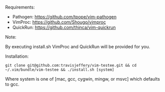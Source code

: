 Requirements:

- Pathogen: https://github.com/tpope/vim-pathogen
- VimProc: https://github.com/Shougo/vimproc
- QuickRun: https://github.com/thinca/vim-quickrun

Note:

By executing install.sh VimProc and QuickRun will be provided for you.

Installation: 

`git clone git@github.com:travisjeffery/vim-testee.git && cd ~/.vim/bundle/vim-testee && ./install.sh [system]`

Where system is one of [mac, gcc, cygwin, mingw, or msvc] which defaults to gcc.
